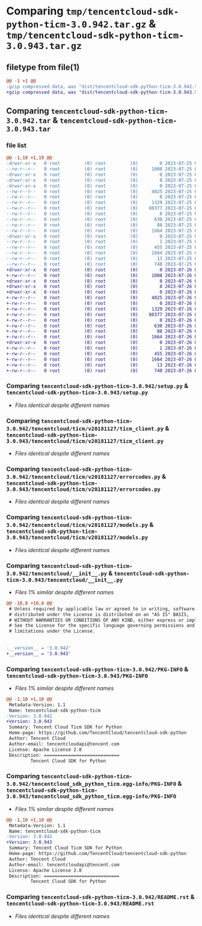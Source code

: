 # Comparing `tmp/tencentcloud-sdk-python-ticm-3.0.942.tar.gz` & `tmp/tencentcloud-sdk-python-ticm-3.0.943.tar.gz`

## filetype from file(1)

```diff
@@ -1 +1 @@
-gzip compressed data, was "dist/tencentcloud-sdk-python-ticm-3.0.942.tar", last modified: Tue Jul 25 04:27:28 2023, max compression
+gzip compressed data, was "dist/tencentcloud-sdk-python-ticm-3.0.943.tar", last modified: Wed Jul 26 00:46:15 2023, max compression
```

## Comparing `tencentcloud-sdk-python-ticm-3.0.942.tar` & `tencentcloud-sdk-python-ticm-3.0.943.tar`

### file list

```diff
@@ -1,19 +1,19 @@
-drwxr-xr-x   0 root         (0) root         (0)        0 2023-07-25 04:27:28.000000 tencentcloud-sdk-python-ticm-3.0.942/
--rw-r--r--   0 root         (0) root         (0)     1008 2023-07-25 04:27:28.000000 tencentcloud-sdk-python-ticm-3.0.942/setup.py
-drwxr-xr-x   0 root         (0) root         (0)        0 2023-07-25 04:27:28.000000 tencentcloud-sdk-python-ticm-3.0.942/tencentcloud/
-drwxr-xr-x   0 root         (0) root         (0)        0 2023-07-25 04:27:28.000000 tencentcloud-sdk-python-ticm-3.0.942/tencentcloud/ticm/
-drwxr-xr-x   0 root         (0) root         (0)        0 2023-07-25 04:27:28.000000 tencentcloud-sdk-python-ticm-3.0.942/tencentcloud/ticm/v20181127/
--rw-r--r--   0 root         (0) root         (0)     4025 2023-07-25 04:27:28.000000 tencentcloud-sdk-python-ticm-3.0.942/tencentcloud/ticm/v20181127/ticm_client.py
--rw-r--r--   0 root         (0) root         (0)        0 2023-07-25 04:27:28.000000 tencentcloud-sdk-python-ticm-3.0.942/tencentcloud/ticm/v20181127/__init__.py
--rw-r--r--   0 root         (0) root         (0)     1329 2023-07-25 04:27:28.000000 tencentcloud-sdk-python-ticm-3.0.942/tencentcloud/ticm/v20181127/errorcodes.py
--rw-r--r--   0 root         (0) root         (0)    80377 2023-07-25 04:27:28.000000 tencentcloud-sdk-python-ticm-3.0.942/tencentcloud/ticm/v20181127/models.py
--rw-r--r--   0 root         (0) root         (0)        0 2023-07-25 04:27:28.000000 tencentcloud-sdk-python-ticm-3.0.942/tencentcloud/ticm/__init__.py
--rw-r--r--   0 root         (0) root         (0)      630 2023-07-25 04:27:28.000000 tencentcloud-sdk-python-ticm-3.0.942/tencentcloud/__init__.py
--rw-r--r--   0 root         (0) root         (0)       88 2023-07-25 04:27:28.000000 tencentcloud-sdk-python-ticm-3.0.942/setup.cfg
--rw-r--r--   0 root         (0) root         (0)     1664 2023-07-25 04:27:28.000000 tencentcloud-sdk-python-ticm-3.0.942/PKG-INFO
-drwxr-xr-x   0 root         (0) root         (0)        0 2023-07-25 04:27:28.000000 tencentcloud-sdk-python-ticm-3.0.942/tencentcloud_sdk_python_ticm.egg-info/
--rw-r--r--   0 root         (0) root         (0)        1 2023-07-25 04:27:28.000000 tencentcloud-sdk-python-ticm-3.0.942/tencentcloud_sdk_python_ticm.egg-info/dependency_links.txt
--rw-r--r--   0 root         (0) root         (0)      455 2023-07-25 04:27:28.000000 tencentcloud-sdk-python-ticm-3.0.942/tencentcloud_sdk_python_ticm.egg-info/SOURCES.txt
--rw-r--r--   0 root         (0) root         (0)     1664 2023-07-25 04:27:28.000000 tencentcloud-sdk-python-ticm-3.0.942/tencentcloud_sdk_python_ticm.egg-info/PKG-INFO
--rw-r--r--   0 root         (0) root         (0)       13 2023-07-25 04:27:28.000000 tencentcloud-sdk-python-ticm-3.0.942/tencentcloud_sdk_python_ticm.egg-info/top_level.txt
--rw-r--r--   0 root         (0) root         (0)      740 2023-07-25 04:27:28.000000 tencentcloud-sdk-python-ticm-3.0.942/README.rst
+drwxr-xr-x   0 root         (0) root         (0)        0 2023-07-26 00:46:15.000000 tencentcloud-sdk-python-ticm-3.0.943/
+-rw-r--r--   0 root         (0) root         (0)     1008 2023-07-26 00:46:15.000000 tencentcloud-sdk-python-ticm-3.0.943/setup.py
+drwxr-xr-x   0 root         (0) root         (0)        0 2023-07-26 00:46:15.000000 tencentcloud-sdk-python-ticm-3.0.943/tencentcloud/
+drwxr-xr-x   0 root         (0) root         (0)        0 2023-07-26 00:46:15.000000 tencentcloud-sdk-python-ticm-3.0.943/tencentcloud/ticm/
+drwxr-xr-x   0 root         (0) root         (0)        0 2023-07-26 00:46:15.000000 tencentcloud-sdk-python-ticm-3.0.943/tencentcloud/ticm/v20181127/
+-rw-r--r--   0 root         (0) root         (0)     4025 2023-07-26 00:46:15.000000 tencentcloud-sdk-python-ticm-3.0.943/tencentcloud/ticm/v20181127/ticm_client.py
+-rw-r--r--   0 root         (0) root         (0)        0 2023-07-26 00:46:15.000000 tencentcloud-sdk-python-ticm-3.0.943/tencentcloud/ticm/v20181127/__init__.py
+-rw-r--r--   0 root         (0) root         (0)     1329 2023-07-26 00:46:15.000000 tencentcloud-sdk-python-ticm-3.0.943/tencentcloud/ticm/v20181127/errorcodes.py
+-rw-r--r--   0 root         (0) root         (0)    80377 2023-07-26 00:46:15.000000 tencentcloud-sdk-python-ticm-3.0.943/tencentcloud/ticm/v20181127/models.py
+-rw-r--r--   0 root         (0) root         (0)        0 2023-07-26 00:46:15.000000 tencentcloud-sdk-python-ticm-3.0.943/tencentcloud/ticm/__init__.py
+-rw-r--r--   0 root         (0) root         (0)      630 2023-07-26 00:46:15.000000 tencentcloud-sdk-python-ticm-3.0.943/tencentcloud/__init__.py
+-rw-r--r--   0 root         (0) root         (0)       88 2023-07-26 00:46:15.000000 tencentcloud-sdk-python-ticm-3.0.943/setup.cfg
+-rw-r--r--   0 root         (0) root         (0)     1664 2023-07-26 00:46:15.000000 tencentcloud-sdk-python-ticm-3.0.943/PKG-INFO
+drwxr-xr-x   0 root         (0) root         (0)        0 2023-07-26 00:46:15.000000 tencentcloud-sdk-python-ticm-3.0.943/tencentcloud_sdk_python_ticm.egg-info/
+-rw-r--r--   0 root         (0) root         (0)        1 2023-07-26 00:46:15.000000 tencentcloud-sdk-python-ticm-3.0.943/tencentcloud_sdk_python_ticm.egg-info/dependency_links.txt
+-rw-r--r--   0 root         (0) root         (0)      455 2023-07-26 00:46:15.000000 tencentcloud-sdk-python-ticm-3.0.943/tencentcloud_sdk_python_ticm.egg-info/SOURCES.txt
+-rw-r--r--   0 root         (0) root         (0)     1664 2023-07-26 00:46:15.000000 tencentcloud-sdk-python-ticm-3.0.943/tencentcloud_sdk_python_ticm.egg-info/PKG-INFO
+-rw-r--r--   0 root         (0) root         (0)       13 2023-07-26 00:46:15.000000 tencentcloud-sdk-python-ticm-3.0.943/tencentcloud_sdk_python_ticm.egg-info/top_level.txt
+-rw-r--r--   0 root         (0) root         (0)      740 2023-07-26 00:46:15.000000 tencentcloud-sdk-python-ticm-3.0.943/README.rst
```

### Comparing `tencentcloud-sdk-python-ticm-3.0.942/setup.py` & `tencentcloud-sdk-python-ticm-3.0.943/setup.py`

 * *Files identical despite different names*

### Comparing `tencentcloud-sdk-python-ticm-3.0.942/tencentcloud/ticm/v20181127/ticm_client.py` & `tencentcloud-sdk-python-ticm-3.0.943/tencentcloud/ticm/v20181127/ticm_client.py`

 * *Files identical despite different names*

### Comparing `tencentcloud-sdk-python-ticm-3.0.942/tencentcloud/ticm/v20181127/errorcodes.py` & `tencentcloud-sdk-python-ticm-3.0.943/tencentcloud/ticm/v20181127/errorcodes.py`

 * *Files identical despite different names*

### Comparing `tencentcloud-sdk-python-ticm-3.0.942/tencentcloud/ticm/v20181127/models.py` & `tencentcloud-sdk-python-ticm-3.0.943/tencentcloud/ticm/v20181127/models.py`

 * *Files identical despite different names*

### Comparing `tencentcloud-sdk-python-ticm-3.0.942/tencentcloud/__init__.py` & `tencentcloud-sdk-python-ticm-3.0.943/tencentcloud/__init__.py`

 * *Files 1% similar despite different names*

```diff
@@ -10,8 +10,8 @@
 # Unless required by applicable law or agreed to in writing, software
 # distributed under the License is distributed on an "AS IS" BASIS,
 # WITHOUT WARRANTIES OR CONDITIONS OF ANY KIND, either express or implied.
 # See the License for the specific language governing permissions and
 # limitations under the License.
 
 
-__version__ = '3.0.942'
+__version__ = '3.0.943'
```

### Comparing `tencentcloud-sdk-python-ticm-3.0.942/PKG-INFO` & `tencentcloud-sdk-python-ticm-3.0.943/PKG-INFO`

 * *Files 1% similar despite different names*

```diff
@@ -1,10 +1,10 @@
 Metadata-Version: 1.1
 Name: tencentcloud-sdk-python-ticm
-Version: 3.0.942
+Version: 3.0.943
 Summary: Tencent Cloud Ticm SDK for Python
 Home-page: https://github.com/TencentCloud/tencentcloud-sdk-python
 Author: Tencent Cloud
 Author-email: tencentcloudapi@tencent.com
 License: Apache License 2.0
 Description: ============================
         Tencent Cloud SDK for Python
```

### Comparing `tencentcloud-sdk-python-ticm-3.0.942/tencentcloud_sdk_python_ticm.egg-info/PKG-INFO` & `tencentcloud-sdk-python-ticm-3.0.943/tencentcloud_sdk_python_ticm.egg-info/PKG-INFO`

 * *Files 1% similar despite different names*

```diff
@@ -1,10 +1,10 @@
 Metadata-Version: 1.1
 Name: tencentcloud-sdk-python-ticm
-Version: 3.0.942
+Version: 3.0.943
 Summary: Tencent Cloud Ticm SDK for Python
 Home-page: https://github.com/TencentCloud/tencentcloud-sdk-python
 Author: Tencent Cloud
 Author-email: tencentcloudapi@tencent.com
 License: Apache License 2.0
 Description: ============================
         Tencent Cloud SDK for Python
```

### Comparing `tencentcloud-sdk-python-ticm-3.0.942/README.rst` & `tencentcloud-sdk-python-ticm-3.0.943/README.rst`

 * *Files identical despite different names*

